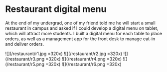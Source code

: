 # Restaurant digital menu

At the end of my undergrad, one of my friend told me he will start a small restaurant in campus and asked if I could develop a digital menu on tablet, which will attract more students. I built a digital menu for each table to place orders, as well as a management app for the front desk to manage eat-in and deliver orders.

![](/restaurant/r1.jpg =320x)
![](/restaurant/r2.jpg =320x)
![](/restaurant/r3.png =320x)
![](/restaurant/r4.png =320x)
![](/restaurant/r5.png =320x)
![](/restaurant/r6.png =320x)